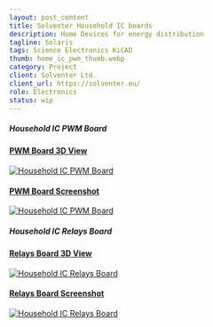 ```yaml
---
layout: post_content
title: Solventer Household IC boards
description: Home Devices for energy distribution
tagline: Solaris
tags: Science Electronics KiCAD
thumb: home_ic_pwm_thumb.webp
category: Project
client: Solventer Ltd.
client_url: https://solventer.eu/
role: Electronics
status: wip
---
```

<section>
    <h5>Household IC PWM Board</h5>
    <div class="box alt">
        <div class="row uniform 50%">
            <div class="6u 6u(small) 10u(vsmall) 12u(xsmall)">
                <a href="#" class="image fit shadow">
                    <h4 class="overlay"><span>PWM Board 3D View</span></h4>
                    <img src="{{ site.url_dir }}img/home_ic_pwm_thumb.webp" data-src="{{ site.url_dir }}img/home_ic_pwm_thumb.webp" alt="Household IC PWM Board" class="lazyload">
                </a>
            </div>
            <div class="6u 6u(small) 10u(vsmall) 12u(xsmall)">
                <a href="#" class="image fit shadow">
                    <h4 class="overlay"><span>PWM Board Screenshot</span></h4>
                    <img src="{{ site.url_dir }}img/home_ic_pwm_screenshot_1.webp" data-src="{{ site.url_dir }}img/home_ic_pwm_screenshot_1.webp" alt="Household IC PWM Board" class="lazyload">
                </a>
            </div>
        </div>
    </div>
    <h5>Household IC Relays Board</h5>
    <div class="box alt">
        <div class="row uniform 50%">
            <div class="6u 6u(small) 10u(vsmall) 12u(xsmall)">
                <a href="#" class="image fit shadow">
                    <h4 class="overlay"><span>Relays Board 3D View</span></h4>
                    <img src="{{ site.url_dir }}img/home_ic_relays_screenshot_1.webp" data-src="{{ site.url_dir }}img/home_ic_relays_screenshot_1.webp" alt="Household IC Relays Board" class="lazyload">
                </a>
            </div>
            <div class="6u 6u(small) 10u(vsmall) 12u(xsmall)">
                <a href="#" class="image fit shadow">
                    <h4 class="overlay"><span>Relays Board Screenshot</span></h4>
                    <img src="{{ site.url_dir }}img/home_ic_relays_screenshot_2.webp" data-src="{{ site.url_dir }}img/home_ic_relays_screenshot_2.webp" alt="Household IC Relays Board" class="lazyload">
                </a>
            </div>
        </div>
    </div>
</section>